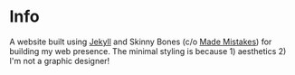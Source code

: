 # Info

A website built using [Jekyll](https://jekyllrb.com/) and Skinny Bones (c/o [Made Mistakes](https://mademistakes.com/)) for building my web presence. The minimal styling is because 1) aesthetics 2) I'm not a graphic designer!
